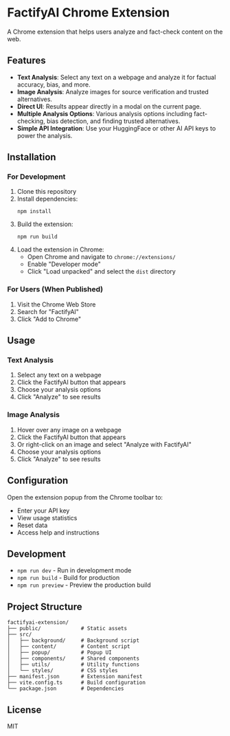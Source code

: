 # FactifyAI Chrome Extension

A Chrome extension that helps users analyze and fact-check content on the web.

## Features

- **Text Analysis**: Select any text on a webpage and analyze it for factual accuracy, bias, and more.
- **Image Analysis**: Analyze images for source verification and trusted alternatives.
- **Direct UI**: Results appear directly in a modal on the current page.
- **Multiple Analysis Options**: Various analysis options including fact-checking, bias detection, and finding trusted alternatives.
- **Simple API Integration**: Use your HuggingFace or other AI API keys to power the analysis.

## Installation

### For Development

1. Clone this repository
2. Install dependencies:
   ```
   npm install
   ```
3. Build the extension:
   ```
   npm run build
   ```
4. Load the extension in Chrome:
   - Open Chrome and navigate to `chrome://extensions/`
   - Enable "Developer mode"
   - Click "Load unpacked" and select the `dist` directory

### For Users (When Published)

1. Visit the Chrome Web Store
2. Search for "FactifyAI"
3. Click "Add to Chrome"

## Usage

### Text Analysis

1. Select any text on a webpage
2. Click the FactifyAI button that appears
3. Choose your analysis options
4. Click "Analyze" to see results

### Image Analysis

1. Hover over any image on a webpage
2. Click the FactifyAI button that appears
3. Or right-click on an image and select "Analyze with FactifyAI"
4. Choose your analysis options
5. Click "Analyze" to see results

## Configuration

Open the extension popup from the Chrome toolbar to:

- Enter your API key
- View usage statistics
- Reset data
- Access help and instructions

## Development

- `npm run dev` - Run in development mode
- `npm run build` - Build for production
- `npm run preview` - Preview the production build

## Project Structure

```
factifyai-extension/
├── public/             # Static assets
├── src/
│   ├── background/     # Background script
│   ├── content/        # Content script
│   ├── popup/          # Popup UI
│   ├── components/     # Shared components
│   ├── utils/          # Utility functions
│   └── styles/         # CSS styles
├── manifest.json       # Extension manifest
├── vite.config.ts      # Build configuration
└── package.json        # Dependencies
```

## License

MIT